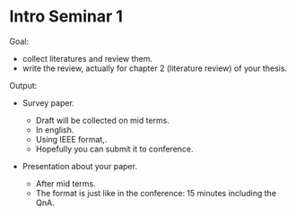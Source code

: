 # Intro Seminar 1

Goal: 
- collect literatures and review them.
- write the review, actually for chapter 2 (literature review) of your thesis. 

Output:
- Survey paper.
	- Draft will be collected on mid terms.
	- In english.
	- Using IEEE format,.
	- Hopefully you can submit it to conference.

- Presentation about your paper.
	- After mid terms.
	- The format is just like in the conference: 15 minutes including the QnA.


